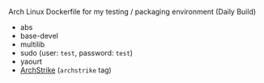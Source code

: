 Arch Linux Dockerfile for my testing / packaging environment (Daily Build)

- abs
- base-devel
- multilib
- sudo (user: `test`, password: `test`)
- yaourt
- [ArchStrike](https://archstrike.org/) (`archstrike` tag)
